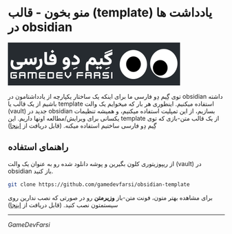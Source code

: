 # منو بخون - قالب (template) یادداشت ها در obsidian

![logo](_resources/logo.png)

توی گِیم دِو فارسی ما برای اینکه یک ساختار یکپارچه از یادداشتامون در obsidian داشته باشیم از یک قالب یا template استفاده میکنیم.
اینطوری هر بار که میخوایم یک والت (vault) جدید در obsidian بسازیم، از این تمپلیت استفاده میکنیم، و همیشه تنظیمات یکسانی برای ویرایش/مطالعه اونها داریم.
این template از یک قالب متن-بازی که توی گِیم دِو فارسی ساختیم استفاده میکنه. (قابل دریافت از [اینجا](https://github.com/gamedev-farsi/gamedevfarsi-obsidian-theme/))
## راهنمای استفاده
از ریپوزیتوری کلون بگیرین و پوشه دانلود شده رو به عنوان یک والت (vault) در obsidian باز کنید.
```bash
git clone https://github.com/gamedevfarsi/obsidian-template
```

برای مشاهده بهتر متون، فونت متن-باز **وزیرمتن** رو در صورتی که نصب ندارین روی سیستمتون نصب کنید. (قابل دریافت از [اینجا](https://rastikerdar.github.io/vazirmatn/))

---
_GameDevFarsi_

